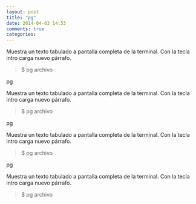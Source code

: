 ```yaml
---
layout: post
title: "pg"
date: 2014-04-03 14:53
comments: true
categories: 
---
```

Muestra un texto tabulado a pantalla completa de la terminal. Con la tecla intro carga nuevo párrafo.

>$ pg archivo 

pg

Muestra un texto tabulado a pantalla completa de la terminal. Con la tecla intro carga nuevo párrafo.

>$ pg archivo 

pg

Muestra un texto tabulado a pantalla completa de la terminal. Con la tecla intro carga nuevo párrafo.

>$ pg archivo 

pg

Muestra un texto tabulado a pantalla completa de la terminal. Con la tecla intro carga nuevo párrafo.

>$ pg archivo 

